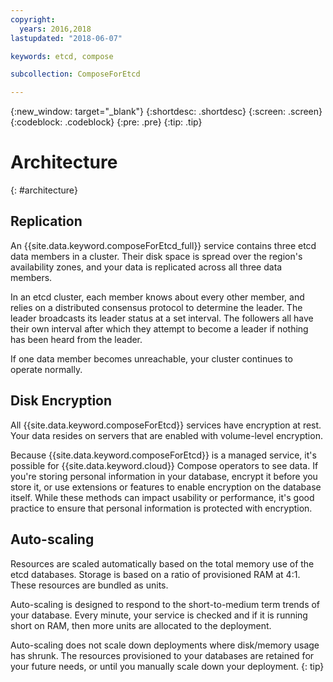 ```yaml
---
copyright:
  years: 2016,2018
lastupdated: "2018-06-07"

keywords: etcd, compose

subcollection: ComposeForEtcd

---
```


{:new_window: target="_blank"}
{:shortdesc: .shortdesc}
{:screen: .screen}
{:codeblock: .codeblock}
{:pre: .pre}
{:tip: .tip}

# Architecture 
{: #architecture}

## Replication

An {{site.data.keyword.composeForEtcd_full}} service contains three etcd data members in a cluster. Their disk space is spread over the region's availability zones, and your data is replicated across all three data members.

In an etcd cluster, each member knows about every other member, and relies on a distributed consensus protocol to determine the leader. The leader broadcasts its leader status at a set interval. The followers all have their own interval after which they attempt to become a leader if nothing has been heard from the leader.

If one data member becomes unreachable, your cluster continues to operate normally.

## Disk Encryption

All {{site.data.keyword.composeForEtcd}} services have encryption at rest. Your data resides on servers that are enabled with volume-level encryption. 

Because {{site.data.keyword.composeForEtcd}} is a managed service, it's possible for {{site.data.keyword.cloud}} Compose operators to see data. If you're storing personal information in your database, encrypt it before you store it, or use extensions or features to enable encryption on the database itself. While these methods can impact usability or performance, it's good practice to ensure that personal information is protected with encryption.

## Auto-scaling

Resources are scaled automatically based on the total memory use of the etcd databases. Storage is based on a ratio of provisioned RAM at 4:1. These resources are bundled as units.

Auto-scaling is designed to respond to the short-to-medium term trends of your database. Every minute, your service is checked and if it is running short on RAM, then more units are allocated to the deployment. 

Auto-scaling does not scale down deployments where disk/memory usage has shrunk. The resources provisioned to your databases are retained for your future needs, or until you manually scale down your deployment.
{: tip}
